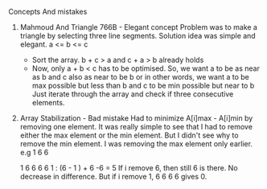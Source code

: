 
Concepts And mistakes

1. Mahmoud And Triangle 766B - Elegant concept 
   Problem was to make a triangle by selecting three line segments.
   Solution idea was simple and elegant.
   a <= b  <= c
   - Sort the array. b + c > a and c + a > b already holds
   -  Now, only a + b  < c has to be optimised. So, we want a to be as near as b and c also as near to be b 
   or in other words, we want a to be max possible but less than b and c to be min possible but near to b
Just iterate through the array and check if three consecutive elements.

2. Array Stabilization - Bad mistake
   Had to minimize A[i]max - A[i]min by removing one element.
   It was really simple to see that I had to remove either the max element or the min element.
   But I didn't see why to remove the min element. I was removing the max element only earlier.
   e.g 1 6 6 
   
   1 6 6 
   6 6 1  : (6 - 1 ) + 6 -6 = 5
   If i remove 6, then still 6 is there. No decrease in difference.
   But if i remove 1, 6 6 
                      6 6 gives 0.
   